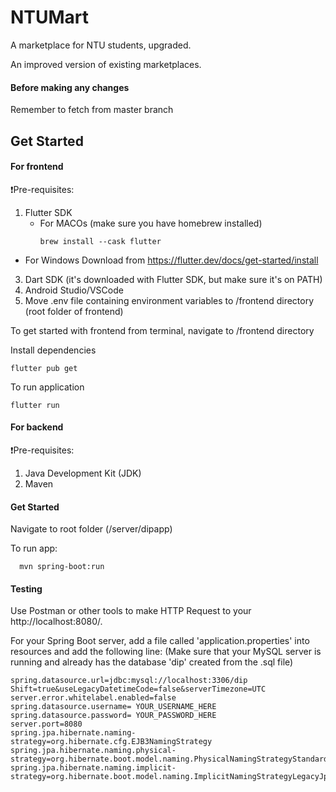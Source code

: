 # NTUMart

A marketplace for NTU students, upgraded.


An improved version of existing marketplaces.

#### Before making any changes 
Remember to fetch from master branch

## Get Started 

#### For frontend
❗Pre-requisites: 
1. Flutter SDK
   - For MACOs (make sure you have homebrew installed) 
     ```
     brew install --cask flutter
     ```
  - For Windows
     Download from https://flutter.dev/docs/get-started/install 
3. Dart SDK (it's downloaded with Flutter SDK, but make sure it's on PATH)
4. Android Studio/VSCode
5. Move .env file containing environment variables to /frontend directory (root folder of frontend) 


To get started with frontend from terminal, navigate to /frontend directory 

Install dependencies 
````
flutter pub get
````

To run application 
````
flutter run 
````
#### For backend
❗Pre-requisites: 
1. Java Development Kit (JDK)
2. Maven 

#### Get Started 
Navigate to root folder (/server/dipapp) 

To run app:
````
  mvn spring-boot:run
````
#### Testing 

Use Postman or other tools to make HTTP Request to your http://localhost:8080/. 

For your Spring Boot server, add a file called 'application.properties' into resources and add the following line:
(Make sure that your MySQL server is running and already has the database 'dip' created from the .sql file) 
````
spring.datasource.url=jdbc:mysql://localhost:3306/dip
Shift=true&useLegacyDatetimeCode=false&serverTimezone=UTC
server.error.whitelabel.enabled=false
spring.datasource.username= YOUR_USERNAME_HERE
spring.datasource.password= YOUR_PASSWORD_HERE
server.port=8080
spring.jpa.hibernate.naming-strategy=org.hibernate.cfg.EJB3NamingStrategy
spring.jpa.hibernate.naming.physical-strategy=org.hibernate.boot.model.naming.PhysicalNamingStrategyStandardImpl
spring.jpa.hibernate.naming.implicit-strategy=org.hibernate.boot.model.naming.ImplicitNamingStrategyLegacyJpaImpl
````
